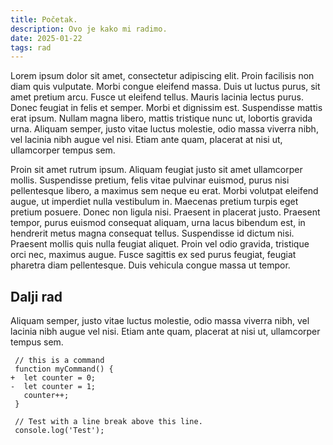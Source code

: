 ```yaml
---
title: Početak.
description: Ovo je kako mi radimo.
date: 2025-01-22
tags: rad
---
```


Lorem ipsum dolor sit amet, consectetur adipiscing elit. Proin facilisis non diam quis vulputate. Morbi congue eleifend massa. Duis ut luctus purus, sit amet pretium arcu. Fusce ut eleifend tellus. Mauris lacinia lectus purus. Donec feugiat in felis et semper. Morbi et dignissim est. Suspendisse mattis erat ipsum. Nullam magna libero, mattis tristique nunc ut, lobortis gravida urna. Aliquam semper, justo vitae luctus molestie, odio massa viverra nibh, vel lacinia nibh augue vel nisi. Etiam ante quam, placerat at nisi ut, ullamcorper tempus sem.

Proin sit amet rutrum ipsum. Aliquam feugiat justo sit amet ullamcorper mollis. Suspendisse pretium, felis vitae pulvinar euismod, purus nisi pellentesque libero, a maximus sem neque eu erat. Morbi volutpat eleifend augue, ut imperdiet nulla vestibulum in. Maecenas pretium turpis eget pretium posuere. Donec non ligula nisi. Praesent in placerat justo. Praesent tempor, purus euismod consequat aliquam, urna lacus bibendum est, in hendrerit metus magna consequat tellus. Suspendisse id dictum nisi. Praesent mollis quis nulla feugiat aliquet. Proin vel odio gravida, tristique orci nec, maximus augue. Fusce sagittis ex sed purus feugiat, feugiat pharetra diam pellentesque. Duis vehicula congue massa ut tempor. 

## Dalji rad

Aliquam semper, justo vitae luctus molestie, odio massa viverra nibh, vel lacinia nibh augue vel nisi. Etiam ante quam, placerat at nisi ut, ullamcorper tempus sem.

```diff-js
 // this is a command
 function myCommand() {
+  let counter = 0;
-  let counter = 1;
   counter++;
 }

 // Test with a line break above this line.
 console.log('Test');
```
